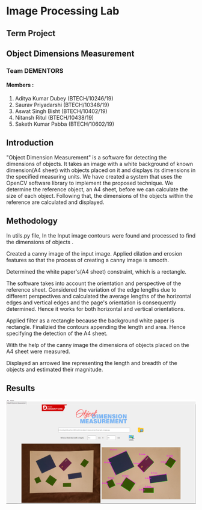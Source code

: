 # Image Processing Lab
## Term Project
## Object Dimensions Measurement

### Team DEMENTORS
#### Members :
1.	Aditya Kumar Dubey (BTECH/10246/19)
2.	Saurav Priyadarshi (BTECH/10348/19)
3.	Aswat Singh Bisht (BTECH/10402/19)
4.	Nitansh Ritul (BTECH/10438/19)
5.	Saketh Kumar Pabba (BTECH/10602/19)


## Introduction 
"Object Dimension Measurement" is a software for detecting the dimensions of  objects. It takes an image with a white background of known dimension(A4 sheet) with  objects  placed on it and displays its dimensions in the specified measuring units. We have created a system that uses the OpenCV software library to implement the proposed technique.
We determine the reference object, an A4 sheet, before we can calculate the size of each object. Following that, the dimensions of the objects within the reference are calculated and displayed.




## Methodology
In utils.py file, In the Input image contours  were found and processed to find the dimensions of objects .

Created a canny image of the input image. Applied dilation and erosion features so that the process of creating a canny image is smooth.

Determined the white paper's(A4 sheet) constraint, which is a rectangle.

The software takes into account the orientation and perspective of the reference sheet. 
Considered the variation of the edge lengths due to different perspectives and calculated the average lengths of the horizontal edges and vertical edges and the page's orientation is consequently determined. 
Hence it works for both horizontal and vertical orientations.

Applied filter as a rectangle because the background white paper is rectangle. Finalizied the contours appending the length and area. Hence specifying the detection of the A4 sheet. 

With the help of the canny image the dimensions of objects placed on the A4 sheet were measured.

Displayed an arrowed line representing the length and breadth of the objects and estimated their magnitude. 

## Results
![Original Image and Output Image with Measurements](https://github.com/psaurav1290/realtime-object-measurement-gui/blob/master/images/object_dimension_measurement.png)

